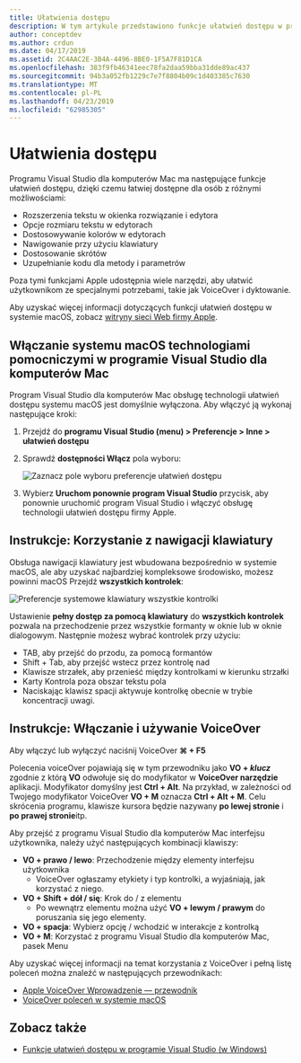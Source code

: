 ```yaml
---
title: Ułatwienia dostępu
description: W tym artykule przedstawiono funkcje ułatwień dostępu w programie Visual Studio dla komputerów Mac i jak można ją włączyć.
author: conceptdev
ms.author: crdun
ms.date: 04/17/2019
ms.assetid: 2C4AAC2E-3B4A-4496-8BE0-1F5A7F81D1CA
ms.openlocfilehash: 383f9fb46341eec78fa2daa59bba31dde89ac437
ms.sourcegitcommit: 94b3a052fb1229c7e7f8804b09c1d403385c7630
ms.translationtype: MT
ms.contentlocale: pl-PL
ms.lasthandoff: 04/23/2019
ms.locfileid: "62985305"
---
```

# <a name="accessibility"></a>Ułatwienia dostępu

Programu Visual Studio dla komputerów Mac ma następujące funkcje ułatwień dostępu, dzięki czemu łatwiej dostępne dla osób z różnymi możliwościami:

- Rozszerzenia tekstu w okienka rozwiązanie i edytora
- Opcje rozmiaru tekstu w edytorach
- Dostosowywanie kolorów w edytorach
- Nawigowanie przy użyciu klawiatury
- Dostosowanie skrótów
- Uzupełnianie kodu dla metody i parametrów

Poza tymi funkcjami Apple udostępnia wiele narzędzi, aby ułatwić użytkownikom ze specjalnymi potrzebami, takie jak VoiceOver i dyktowanie.

Aby uzyskać więcej informacji dotyczących funkcji ułatwień dostępu w systemie macOS, zobacz [witryny sieci Web firmy Apple](https://www.apple.com/accessibility/mac/).

## <a name="enabling-macos-assistive-technologies-in-visual-studio-for-mac"></a>Włączanie systemu macOS technologiami pomocniczymi w programie Visual Studio dla komputerów Mac

Program Visual Studio dla komputerów Mac obsługę technologii ułatwień dostępu systemu macOS jest domyślnie wyłączona. Aby włączyć ją wykonaj następujące kroki:

1. Przejdź do **programu Visual Studio (menu) > Preferencje > Inne > ułatwień dostępu**

2. Sprawdź **dostępności Włącz** pola wyboru:

   ![Zaznacz pole wyboru preferencje ułatwień dostępu](media/accessibility-preferences.png)

3. Wybierz **Uruchom ponownie program Visual Studio** przycisk, aby ponownie uruchomić program Visual Studio i włączyć obsługę technologii ułatwień dostępu firmy Apple.

## <a name="how-to-use-keyboard-navigation"></a>Instrukcje: Korzystanie z nawigacji klawiatury

Obsługa nawigacji klawiatury jest wbudowana bezpośrednio w systemie macOS, ale aby uzyskać najbardziej kompleksowe środowisko, możesz powinni macOS Przejdź **wszystkich kontrolek**:

![Preferencje systemowe klawiatury wszystkie kontrolki](media/accessibility-preferences-keyboard.png)

Ustawienie **pełny dostęp za pomocą klawiatury** do **wszystkich kontrolek** pozwala na przechodzenie przez wszystkie formanty w oknie lub w oknie dialogowym. Następnie możesz wybrać kontrolek przy użyciu:

- TAB, aby przejść do przodu, za pomocą formantów
- Shift + Tab, aby przejść wstecz przez kontrolę nad
- Klawisze strzałek, aby przenieść między kontrolkami w kierunku strzałki
- Karty Kontrola poza obszar tekstu pola
- Naciskając klawisz spacji aktywuje kontrolkę obecnie w trybie koncentracji uwagi.

## <a name="how-to-enable-and-use-voiceover"></a>Instrukcje: Włączanie i używanie VoiceOver

Aby włączyć lub wyłączyć naciśnij VoiceOver  **&#8984; + F5**

Polecenia voiceOver pojawiają się w tym przewodniku jako **VO + *klucz*** zgodnie z którą **VO** odwołuje się do modyfikator w **VoiceOver narzędzie** aplikacji. Modyfikator domyślny jest **Ctrl + Alt**. Na przykład, w zależności od Twojego modyfikator VoiceOver **VO + M** oznacza **Ctrl + Alt + M**. Celu skrócenia programu, klawisze kursora będzie nazywany **po lewej stronie** i **po prawej stronie**itp.

Aby przejść z programu Visual Studio dla komputerów Mac interfejsu użytkownika, należy użyć następujących kombinacji klawiszy:

- **VO + prawo / lewo**: Przechodzenie między elementy interfejsu użytkownika
    - VoiceOver ogłaszamy etykiety i typ kontrolki, a wyjaśniają, jak korzystać z niego.
- **VO + Shift + dół / się**: Krok do / z elementu
    - Po wewnątrz elementu można użyć **VO + lewym / prawym** do poruszania się jego elementy.
- **VO + spacja**: Wybierz opcję / wchodzić w interakcje z kontrolką
- **VO + M**: Korzystać z programu Visual Studio dla komputerów Mac, pasek Menu

Aby uzyskać więcej informacji na temat korzystania z VoiceOver i pełną listę poleceń można znaleźć w następujących przewodnikach:

- [Apple VoiceOver Wprowadzenie — przewodnik](https://support.apple.com/en-us/guide/voiceover-guide/welcome/web)
- [VoiceOver poleceń w systemie macOS](http://lab.dotjay.com/notes/voiceover-commands/)

## <a name="see-also"></a>Zobacz także

- [Funkcje ułatwień dostępu w programie Visual Studio (w Windows)](/visualstudio/ide/reference/accessibility-features-of-visual-studio)
